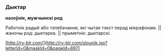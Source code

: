 ### Дыктар
**назоўнік, мужчынскі род**

Работнік радыё або тэлебачання, які чытае тэкст перад мікрафонам. || жаночы род: дыктарка. || прыметнік: дыктарскі.

<a rel="author">[http://rv-blr.com/](http://rv-blr.com/slounik.jsp?letterId=0&maskId=0&pageId=897)</a>
